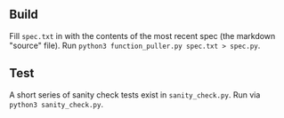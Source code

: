 ## Build
Fill `spec.txt` in with the contents of the most recent spec (the markdown "source" file). Run `python3 function_puller.py spec.txt > spec.py`.

## Test
A short series of sanity check tests exist in `sanity_check.py`. Run via `python3 sanity_check.py`.
